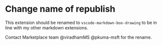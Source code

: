 # Change name of republish

This extension should be renamed to `vscode-markdown-box-drawing` to be in line with my other markdown extensions.

Contact Marketplace team @viradhamMS @pkuma-msft for the rename.
